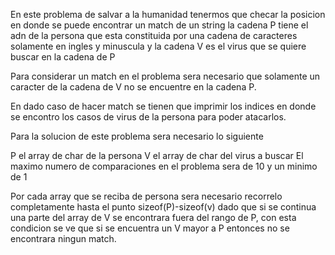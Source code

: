 En este problema de salvar a la humanidad tenermos que checar la posicion en donde se puede encontrar un match de un string la cadena P tiene el adn de la persona que esta constituida por una cadena de caracteres solamente en ingles y minuscula y la cadena V es el virus que se quiere buscar en la cadena de P

Para considerar un match en el problema sera necesario que solamente un caracter de la cadena de V no se encuentre en la cadena P.

En dado caso de hacer match se tienen que imprimir los indices en donde se encontro los casos de virus de la persona para poder atacarlos.

Para la solucion de este problema sera necesario lo siguiente

P el array de char de la persona
V el array de char del virus a buscar
El maximo numero de comparaciones en el problema sera de 10 y un minimo de 1

Por cada array que se reciba de persona sera necesario recorrelo completamente hasta el punto sizeof(P)-sizeof(v) dado que si se continua una parte del array de V se encontrara fuera del rango de P, con esta condicion se ve que si se encuentra un V mayor a P entonces no se encontrara ningun match.

